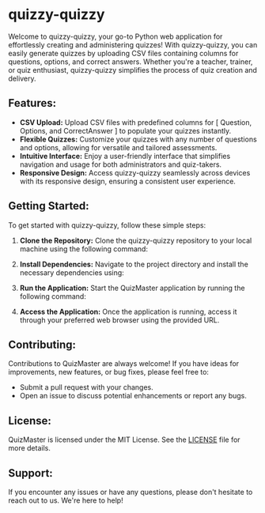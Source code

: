 # quizzy-quizzy

Welcome to quizzy-quizzy, your go-to Python web application for effortlessly creating and administering quizzes! With quizzy-quizzy, you can easily generate quizzes by uploading CSV files containing columns for questions, options, and correct answers. Whether you're a teacher, trainer, or quiz enthusiast, quizzy-quizzy simplifies the process of quiz creation and delivery.

## Features:

- **CSV Upload:** Upload CSV files with predefined columns for [ Question, Options, and CorrectAnswer ] to populate your quizzes instantly.
- **Flexible Quizzes:** Customize your quizzes with any number of questions and options, allowing for versatile and tailored assessments.
- **Intuitive Interface:** Enjoy a user-friendly interface that simplifies navigation and usage for both administrators and quiz-takers.
- **Responsive Design:** Access quizzy-quizzy seamlessly across devices with its responsive design, ensuring a consistent user experience.

## Getting Started:

To get started with quizzy-quizzy, follow these simple steps:

1. **Clone the Repository:** Clone the quizzy-quizzy repository to your local machine using the following command:

2. **Install Dependencies:** Navigate to the project directory and install the necessary dependencies using:

3. **Run the Application:** Start the QuizMaster application by running the following command:

4. **Access the Application:** Once the application is running, access it through your preferred web browser using the provided URL.

## Contributing:

Contributions to QuizMaster are always welcome! If you have ideas for improvements, new features, or bug fixes, please feel free to:

- Submit a pull request with your changes.
- Open an issue to discuss potential enhancements or report any bugs.

## License:

QuizMaster is licensed under the MIT License. See the [LICENSE](LICENSE) file for more details.

## Support:

If you encounter any issues or have any questions, please don't hesitate to reach out to us. We're here to help!
